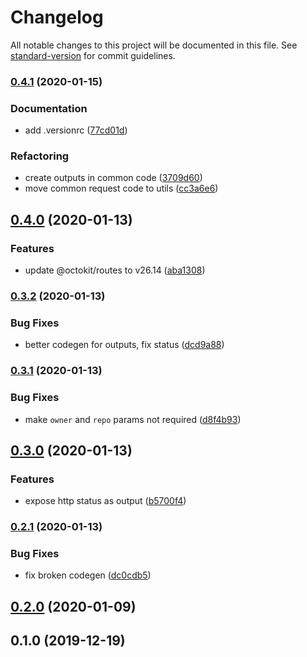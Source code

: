 # Changelog

All notable changes to this project will be documented in this file. See [standard-version](https://github.com/conventional-changelog/standard-version) for commit guidelines.

### [0.4.1](https://github.com/maxkomarychev/octions/compare/v0.4.0...v0.4.1) (2020-01-15)


### Documentation

* add .versionrc ([77cd01d](https://github.com/maxkomarychev/octions/commit/77cd01d662de2bf0edf7227615d32705beb7b84a))


### Refactoring

* create outputs in common code ([3709d60](https://github.com/maxkomarychev/octions/commit/3709d6079f6f5497f1e1c46a4ac58e4a3307df29))
* move common request code to utils ([cc3a6e6](https://github.com/maxkomarychev/octions/commit/cc3a6e6041f44a4f8fe16dd2ae5cfd8304de4a83))

## [0.4.0](https://github.com/maxkomarychev/octions/compare/v0.3.2...v0.4.0) (2020-01-13)


### Features

* update @octokit/routes to v26.14 ([aba1308](https://github.com/maxkomarychev/octions/commit/aba13083f007160cab87a13bc65675a96502cd7f))

### [0.3.2](https://github.com/maxkomarychev/octions/compare/v0.3.1...v0.3.2) (2020-01-13)


### Bug Fixes

* better codegen for outputs, fix status ([dcd9a88](https://github.com/maxkomarychev/octions/commit/dcd9a8886a36cec1e7bb24aad420983a7e34c68f))

### [0.3.1](https://github.com/maxkomarychev/octions/compare/v0.3.0...v0.3.1) (2020-01-13)


### Bug Fixes

* make `owner` and `repo` params not required ([d8f4b93](https://github.com/maxkomarychev/octions/commit/d8f4b93bfcd5229d09bde9c6579e98e094570732))

## [0.3.0](https://github.com/maxkomarychev/octions/compare/v0.2.1...v0.3.0) (2020-01-13)


### Features

* expose http status as output ([b5700f4](https://github.com/maxkomarychev/octions/commit/b5700f4961632b7b0fb391816736ff168ab23948))

### [0.2.1](https://github.com/maxkomarychev/octions/compare/v0.2.0...v0.2.1) (2020-01-13)


### Bug Fixes

* fix broken codegen ([dc0cdb5](https://github.com/maxkomarychev/octions/commit/dc0cdb575cacd0f5af925c45a3d8ff724f144be5))

## [0.2.0](https://github.com/maxkomarychev/octions/compare/v0.1.0...v0.2.0) (2020-01-09)

## 0.1.0 (2019-12-19)
